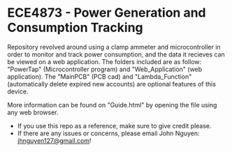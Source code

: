 # ECE4873 - Power Generation and Consumption Tracking
Repository revolved around using a clamp ammeter and microcontroller in order to monitor and track power consumption, and the data it recieves can be viewed on a web application. The folders included are as follow: "PowerTap" (Microcontroller program) and "Web_Application" (web application). The "MainPCB" (PCB cad) and "Lambda_Function" (automatically delete expired new accounts) are optional features of this device.

More information can be found on "Guide.html" by opening the file using any web browser.

* If you use this repo as a reference, make sure to give credit please.
* If there are any issues or concerns, please email John Nguyen: jhnguyen127@gmail.com!
